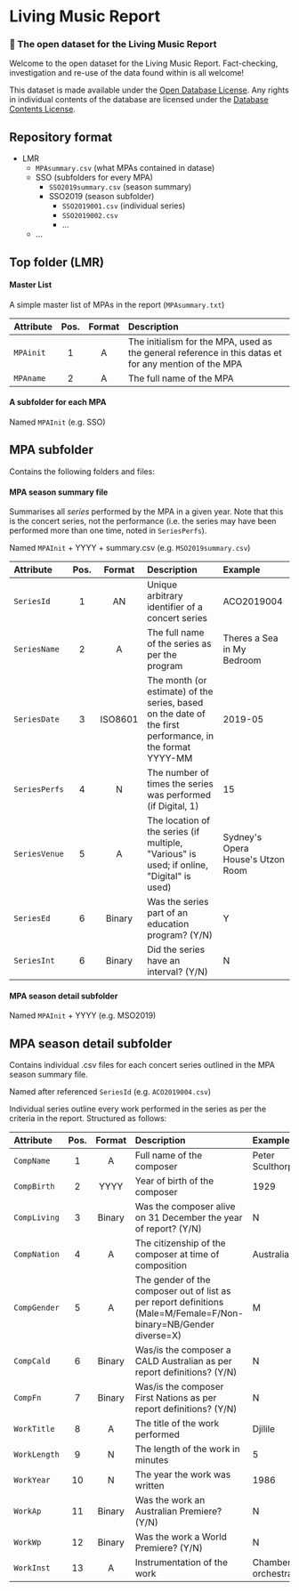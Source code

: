# Living Music Report
### :musical_note: The open dataset for the Living Music Report

Welcome to the open dataset for the Living Music Report. Fact-checking, investigation and re-use of the data found within is all welcome!

This dataset is made available under the [Open Database License](http://opendatacommons.org/licenses/odbl/1.0/). Any rights in individual contents of the database are licensed under the [Database Contents License](http://opendatacommons.org/licenses/dbcl/1.0/).


## Repository format
* LMR
	* `MPAsummary.csv` (what MPAs contained in datase)
	* SSO (subfolders for every MPA)
		* `SSO2019summary.csv` (season summary)
		* SSO2019 (season subfolder)
			* `SSO2019001.csv` (individual series)
			* `SSO2019002.csv`
			* ...
	* ...


## Top folder (LMR)

#### Master List
A simple master list of MPAs in the report (`MPAsummary.txt`)

| Attribute     | Pos.   |Format|Description |
|:------------- |:------:| :-----:|:-------------|
|`MPAinit` | 1 | A | The initialism for the MPA, used as the general reference in this datas et for any mention of the MPA |
|`MPAname` | 2 | A | The full name of the MPA |

#### A subfolder for each MPA

Named `MPAInit`  (e.g. SSO)


## MPA subfolder 

Contains the following folders and files:

#### MPA season summary file
Summarises all _series_ performed by the MPA in a given year. Note that this is the concert series, not the performance (i.e. the series may have been performed more than one time, noted in `SeriesPerfs`).

Named `MPAInit` + YYYY + summary.csv (e.g. `MSO2019summary.csv`)

| Attribute     | Pos.   |Format|Description | Example|
|:------------- |:------:| :-----:|:-------------|:--------|
|`SeriesId` | 1 | AN | Unique arbitrary identifier of a concert series | ACO2019004 |
|`SeriesName` | 2 | A | The full name of the series as per the program | Theres a Sea in My Bedroom |
|`SeriesDate` | 3 | ISO8601 | The month (or estimate) of the series, based on the date of the first performance, in the format YYYY-MM |  2019-05 |
|`SeriesPerfs` | 4 | N | The number of times the series was performed (if Digital, 1) |  15 |
|`SeriesVenue` | 5 | A | The location of the series (if multiple, "Various" is used; if online, "Digital" is used) | Sydney's Opera House's Utzon Room |
|`SeriesEd` | 6 | Binary | Was the series part of an education program? (Y/N) | Y |
|`SeriesInt` | 6 | Binary | Did the series have an interval? (Y/N) | N |

#### MPA season detail subfolder

Named `MPAInit` + YYYY (e.g. MSO2019)


## MPA season detail subfolder
Contains individual .csv files for each concert series outlined in the MPA season summary file.

Named after referenced `SeriesId` (e.g. `ACO2019004.csv`)

Individual series outline every work performed in the series as per the criteria in the report. Structured as follows:

| Attribute     | Pos.   |Format|Description | Example|
|:------------- |:------:| :-----:|:-------------|:--------|
|`CompName` | 1 | A | Full name of the composer | Peter Sculthorpe |
|`CompBirth` | 2 | YYYY | Year of birth of the composer | 1929 |
|`CompLiving` | 3 | Binary | Was the composer alive on 31 December the year of report? (Y/N) |  N |
|`CompNation` | 4 | A | The citizenship of the composer at time of composition |  Australian |
|`CompGender` | 5 | A | The gender of the composer out of list as per report definitions (Male=M/Female=F/Non-binary=NB/Gender diverse=X) | M |
|`CompCald` | 6 | Binary | Was/is the composer a CALD Australian as per report definitions? (Y/N) | N |
|`CompFn` | 7 | Binary | Was/is the composer First Nations as per report definitions? (Y/N) | N |
|`WorkTitle` | 8 | A | The title of the work performed | Djilile |
|`WorkLength` | 9 | N | The length of the work in minutes | 5 |
|`WorkYear` | 10 | N | The year the work was written | 1986 |
|`WorkAp` | 11 | Binary | Was the work an Australian Premiere? (Y/N) | N |
|`WorkWp` | 12 | Binary | Was the work a World Premiere? (Y/N) | N |
|`WorkInst` | 13 | A | Instrumentation of the work | Chamber orchestra |


